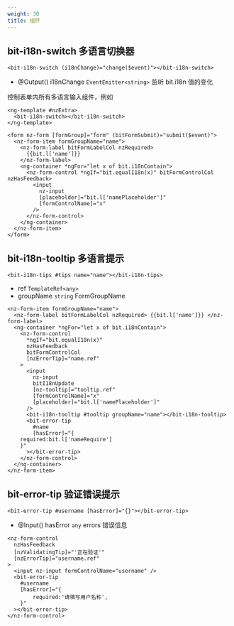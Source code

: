```yaml
---
weight: 30
title: 组件
---
```


## bit-i18n-switch 多语言切换器

```ng2
<bit-i18n-switch (i18nChange)="change($event)"></bit-i18n-switch>
```

- @Output() i18nChange `EventEmitter<string>` 监听 bit.i18n 值的变化

控制表单内所有多语言输入组件，例如

```ng2
<ng-template #nzExtra>
  <bit-i18n-switch></bit-i18n-switch>
</ng-template>

<form nz-form [formGroup]="form" (bitFormSubmit)="submit($event)">
  <nz-form-item formGroupName="name">
    <nz-form-label bitFormLabelCol nzRequired>
      {{bit.l['name']}}
    </nz-form-label>
    <ng-container *ngFor="let x of bit.i18nContain">
      <nz-form-control *ngIf="bit.equalI18n(x)" bitFormControlCol nzHasFeedback>
        <input
          nz-input
          [placeholder]="bit.l['namePlaceholder']"
          [formControlName]="x"
        />
      </nz-form-control>
    </ng-container>
  </nz-form-item>
</form>
```

## bit-i18n-tooltip 多语言提示

```ng2
<bit-i18n-tips #tips name="name"></bit-i18n-tips>
```

- ref `TemplateRef<any>`
- groupName `string` FormGroupName

```ng2
<nz-form-item formGroupName="name">
  <nz-form-label bitFormLabelCol nzRequired> {{bit.l['name']}} </nz-form-label>
  <ng-container *ngFor="let x of bit.i18nContain">
    <nz-form-control
      *ngIf="bit.equalI18n(x)"
      nzHasFeedback
      bitFormControlCol
      [nzErrorTip]="name.ref"
    >
      <input
        nz-input
        bitI18nUpdate
        [nz-tooltip]="tooltip.ref"
        [formControlName]="x"
        [placeholder]="bit.l['namePlaceholder']"
      />
      <bit-i18n-tooltip #tooltip groupName="name"></bit-i18n-tooltip>
      <bit-error-tip
        #name
        [hasError]="{
    required:bit.l['nameRequire']
    }"
      ></bit-error-tip>
    </nz-form-control>
  </ng-container>
</nz-form-item>
```

## bit-error-tip 验证错误提示

```ng2
<bit-error-tip #username [hasError]="{}"></bit-error-tip>
```

- @Input() hasError `any` errors 错误信息

```ng2
<nz-form-control
  nzHasFeedback
  [nzValidatingTip]="'正在验证'"
  [nzErrorTip]="username.ref"
>
  <input nz-input formControlName="username" />
  <bit-error-tip
    #username
    [hasError]="{
        required:'请填写用户名称',
    }"
  ></bit-error-tip>
</nz-form-control>
```
